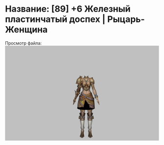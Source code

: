 # Название: [89] +6 Железный пластинчатый доспех | Рыцарь-Женщина

Просмотр файла:
![p010004.png](p010004.png)
